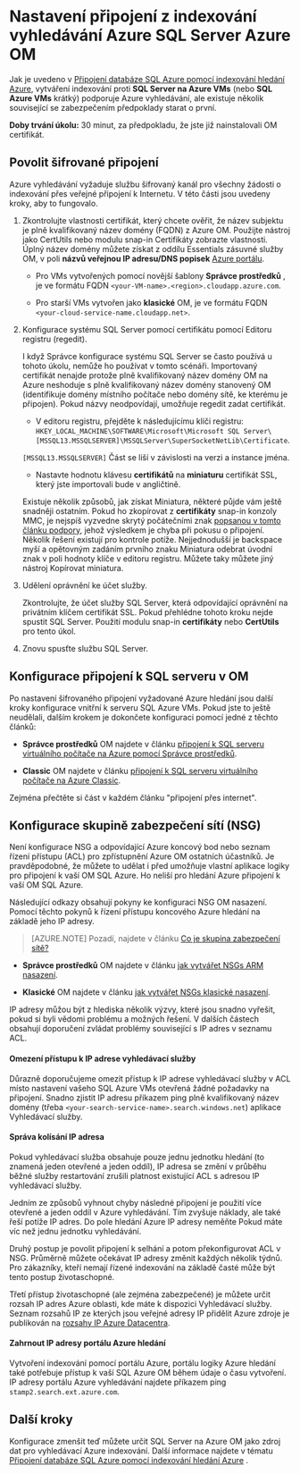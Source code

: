 <properties 
    pageTitle="Konfigurace připojení z indexování vyhledávání Azure SQL Server Azure počítače virtuální | Microsoft Azure | Indexování" 
    description="Povolte šifrované připojení a nakonfigurujte bránu firewall tak, aby připojení k serveru SQL Server Azure virtuálního počítače (OM) z indexování na Azure hledání." 
    services="search" 
    documentationCenter="" 
    authors="jack4it" 
    manager="pablocas" 
    editor=""/>

<tags 
    ms.service="search" 
    ms.devlang="rest-api" 
    ms.workload="search" 
    ms.topic="article" 
    ms.tgt_pltfrm="na" 
    ms.date="09/26/2016" 
    ms.author="jackma"/>

# <a name="configure-a-connection-from-an-azure-search-indexer-to-sql-server-on-an-azure-vm"></a>Nastavení připojení z indexování vyhledávání Azure SQL Server Azure OM

Jak je uvedeno v [Připojení databáze SQL Azure pomocí indexování hledání Azure](search-howto-connecting-azure-sql-database-to-azure-search-using-indexers-2015-02-28.md#frequently-asked-questions), vytváření indexování proti **SQL Server na Azure VMs** (nebo **SQL Azure VMs** krátký) podporuje Azure vyhledávání, ale existuje několik související se zabezpečením předpoklady starat o první. 

**Doby trvání úkolu:** 30 minut, za předpokladu, že jste již nainstalovali OM certifikát.

## <a name="enable-encrypted-connections"></a>Povolit šifrované připojení

Azure vyhledávání vyžaduje službu šifrovaný kanál pro všechny žádosti o indexování přes veřejné připojení k Internetu. V této části jsou uvedeny kroky, aby to fungovalo.

1. Zkontrolujte vlastnosti certifikát, který chcete ověřit, že název subjektu je plně kvalifikovaný název domény (FQDN) z Azure OM. Použijte nástroj jako CertUtils nebo modulu snap-in Certifikáty zobrazte vlastnosti. Úplný název domény můžete získat z oddílu Essentials zásuvné služby OM, v poli **názvů veřejnou IP adresu/DNS popisek** [Azure portálu](https://portal.azure.com/).

    - Pro VMs vytvořených pomocí novější šablony **Správce prostředků** , je ve formátu FQDN `<your-VM-name>.<region>.cloudapp.azure.com`. 

    - Pro starší VMs vytvořen jako **klasické** OM, je ve formátu FQDN `<your-cloud-service-name.cloudapp.net>`. 

2. Konfigurace systému SQL Server pomocí certifikátu pomocí Editoru registru (regedit). 

    I když Správce konfigurace systému SQL Server se často používá u tohoto úkolu, nemůže ho používat v tomto scénáři. Importovaný certifikát nenajde protože plně kvalifikovaný název domény OM na Azure neshoduje s plně kvalifikovaný název domény stanovený OM (identifikuje domény místního počítače nebo domény sítě, ke kterému je připojen). Pokud názvy neodpovídají, umožňuje regedit zadat certifikát.

    - V editoru registru, přejděte k následujícímu klíči registru: `HKEY_LOCAL_MACHINE\SOFTWARE\Microsoft\Microsoft SQL Server\[MSSQL13.MSSQLSERVER]\MSSQLServer\SuperSocketNetLib\Certificate`.
     
    `[MSSQL13.MSSQLSERVER]` Část se liší v závislosti na verzi a instance jména. 

    - Nastavte hodnotu klávesu **certifikátů** na **miniaturu** certifikát SSL, který jste importovali bude v angličtině.

    Existuje několik způsobů, jak získat Miniatura, některé půjde vám ještě snadněji ostatním. Pokud ho zkopírovat z **certifikáty** snap-in konzoly MMC, je nejspíš vyzvedne skrytý počátečními znak [popsanou v tomto článku podpory](https://support.microsoft.com/kb/2023869/), jehož výsledkem je chyba při pokusu o připojení. Několik řešení existují pro kontrole potíže. Nejjednodušší je backspace myší a opětovným zadáním prvního znaku Miniatura odebrat úvodní znak v poli hodnoty klíče v editoru registru. Můžete taky můžete jiný nástroj Kopírovat miniatura.

3. Udělení oprávnění ke účet služby. 

    Zkontrolujte, že účet služby SQL Server, která odpovídající oprávnění na privátním klíčem certifikát SSL. Pokud přehlédne tohoto kroku nejde spustit SQL Server. Použití modulu snap-in **certifikáty** nebo **CertUtils** pro tento úkol.

4. Znovu spusťte službu SQL Server.

## <a name="configure-sql-server-connectivity-in-the-vm"></a>Konfigurace připojení k SQL serveru v OM

Po nastavení šifrovaného připojení vyžadované Azure hledání jsou další kroky konfigurace vnitřní k serveru SQL Azure VMs. Pokud jste to ještě neudělali, dalším krokem je dokončete konfiguraci pomocí jedné z těchto článků:

- **Správce prostředků** OM najdete v článku [připojení k SQL serveru virtuálního počítače na Azure pomocí Správce prostředků](../virtual-machines/virtual-machines-windows-sql-connect.md). 

- **Classic** OM najdete v článku [připojení k SQL serveru virtuálního počítače na Azure Classic](../virtual-machines/virtual-machines-windows-classic-sql-connect.md).

Zejména přečtěte si část v každém článku "připojení přes internet".

## <a name="configure-the-network-security-group-nsg"></a>Konfigurace skupině zabezpečení sítí (NSG)

Není konfigurace NSG a odpovídající Azure koncový bod nebo seznam řízení přístupu (ACL) pro zpřístupnění Azure OM ostatních účastníků. Je pravděpodobné, že můžete to udělat i před umožňuje vlastní aplikace logiky pro připojení k vaší OM SQL Azure. Ho neliší pro hledání Azure připojení k vaší OM SQL Azure. 

Následující odkazy obsahují pokyny ke konfiguraci NSG OM nasazení. Pomocí těchto pokynů k řízení přístupu koncového Azure hledání na základě jeho IP adresy.

> [AZURE.NOTE] Pozadí, najdete v článku [Co je skupina zabezpečení sítě?](../virtual-network/virtual-networks-nsg.md)

- **Správce prostředků** OM najdete v článku [jak vytvářet NSGs ARM nasazení](../virtual-network/virtual-networks-create-nsg-arm-pportal.md). 

- **Klasické** OM najdete v článku [jak vytvářet NSGs klasické nasazení](../virtual-network/virtual-networks-create-nsg-classic-ps.md).

IP adresy můžou být z hlediska několik výzvy, které jsou snadno vyřešit, pokud si byli vědomi problému a možných řešení. V dalších částech obsahují doporučení zvládat problémy související s IP adres v seznamu ACL.

#### <a name="restrict-access-to-the-search-service-ip-address"></a>Omezení přístupu k IP adrese vyhledávací služby

Důrazně doporučujeme omezit přístup k IP adrese vyhledávací služby v ACL místo nastavení vašeho SQL Azure VMs otevřená žádné požadavky na připojení. Snadno zjistit IP adresu příkazem ping plně kvalifikovaný název domény (třeba `<your-search-service-name>.search.windows.net`) aplikace Vyhledávací služby.

#### <a name="managing-ip-address-fluctuations"></a>Správa kolísání IP adresa

Pokud vyhledávací služba obsahuje pouze jednu jednotku hledání (to znamená jeden otevřené a jeden oddíl), IP adresa se změní v průběhu běžné služby restartování zrušili platnost existující ACL s adresou IP vyhledávací služby.

Jedním ze způsobů vyhnout chyby následné připojení je použití více otevřené a jeden oddíl v Azure vyhledávání. Tím zvyšuje náklady, ale také řeší potíže IP adres. Do pole hledání Azure IP adresy neměňte Pokud máte víc než jednu jednotku vyhledávání.

Druhý postup je povolit připojení k selhání a potom překonfigurovat ACL v NSG. Průměrně můžete očekávat IP adresy změnit každých několik týdnů. Pro zákazníky, kteří nemají řízené indexování na základě časté může být tento postup životaschopné.

Třetí přístup životaschopné (ale zejména zabezpečené) je můžete určit rozsah IP adres Azure oblasti, kde máte k dispozici Vyhledávací služby. Seznam rozsahů IP ze kterých jsou veřejné adresy IP přidělit Azure zdroje je publikován na [rozsahy IP Azure Datacentra](https://www.microsoft.com/download/details.aspx?id=41653). 

#### <a name="include-the-azure-search-portal-ip-addresses"></a>Zahrnout IP adresy portálu Azure hledání

Vytvoření indexování pomocí portálu Azure, portálu logiky Azure hledání také potřebuje přístup k vaší SQL Azure OM během údaje o času vytvoření. IP adresy portálu Azure vyhledávání najdete příkazem ping `stamp2.search.ext.azure.com`.

## <a name="next-steps"></a>Další kroky

Konfigurace zmenšit teď můžete určit SQL Server na Azure OM jako zdroj dat pro vyhledávací Azure indexování. Další informace najdete v tématu [Připojení databáze SQL Azure pomocí indexování hledání Azure](search-howto-connecting-azure-sql-database-to-azure-search-using-indexers-2015-02-28.md) .
